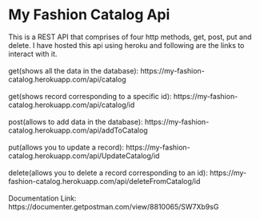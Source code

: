 <h1> My Fashion Catalog Api </h1>
<head>
<body>
This is a REST API that comprises of four http methods, get, post, put and delete. I have hosted this api using heroku and following 
are the links to interact with it.
<br>
<br>
get(shows all the data in the database): https://my-fashion-catalog.herokuapp.com/api/catalog
<br>
<br>
get(shows record corresponding to a specific id): https://my-fashion-catalog.herokuapp.com/api/catalog/id
<br>
<br>
post(allows to add data in the database): https://my-fashion-catalog.herokuapp.com/api/addToCatalog
<br>
<br>
put(allows you to update a record): https://my-fashion-catalog.herokuapp.com/api/UpdateCatalog/id
<br>
<br>
delete(allows you to delete a record corresponding to an id): https://my-fashion-catalog.herokuapp.com/api/deleteFromCatalog/id
<br>
<br>
 Documentation Link: https://documenter.getpostman.com/view/8810065/SW7Xb9sG
</body>
</head>  

